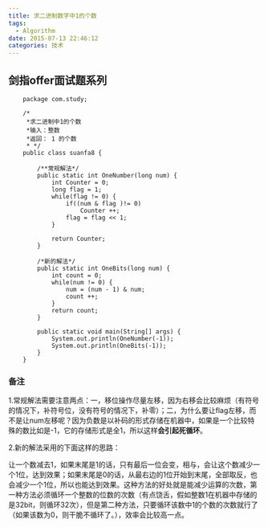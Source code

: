 ```yaml
---
title: 求二进制数字中1的个数
tags:
  - Algorithm
date: 2015-07-13 22:46:12
categories: 技术
---
```


## 剑指offer面试题系列

		package com.study;
		
		/*
		 *求二进制中1的个数
		 *输入：整数
		 *返回： 1 的个数
		 * */
		public class suanfa8 {
			
			/**常规解法*/
			public static int OneNumber(long num) {
				int Counter = 0;
			    long flag = 1;
				while(flag != 0) {
					if((num & flag )!= 0)
						Counter ++;
					flag = flag << 1;
				}
				
				return Counter;
			}
		
			/*新的解法*/	
			public static int OneBits(long num) {
				int count = 0;
				while(num != 0) {
					num = (num - 1) & num;
					count ++;
				}
				return count;
			}
			
			public static void main(String[] args) {
				System.out.println(OneNumber(-1));
				System.out.println(OneBits(-1));
			}
		}


### 备注

1.常规解法需要注意两点：一，移位操作尽量左移，因为右移会比较麻烦（有符号的情况下，补符号位，没有符号的情况下，补零）；二，为什么要让flag左移，而不是让num左移呢？因为负数是以补码的形式存储在机器中，如果是一个比较特殊的数比如是-1，它的存储形式是全1，所以这样**会引起死循环**。

2.新的解法采用的下面这样的思路：

让一个数减去1，如果末尾是1的话，只有最后一位会变，相与，会让这个数减少一个1位，达到效果；如果末尾是0的话，从最右边的1位开始到末尾，全部取反，也会减少一个1位，所以也能达到效果。这种方法的好处就是能减少运算的次数，第一种方法必须循环一个整数的位数的次数（有点饶舌，假如整数1在机器中存储的是32bit，则循环32次），但是第二种方法，只要循环该数中1的个数的次数就行了（如果该数为0，则干脆不循环了。），效率会比较高一点。

